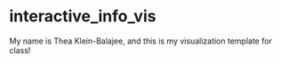 # interactive_info_vis
My name is Thea Klein-Balajee, and this is my visualization template for class!


